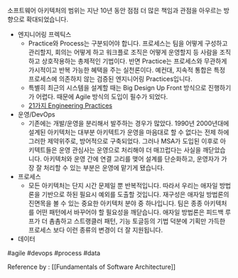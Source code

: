 
소프트웨어 아키텍처의 범위는 지난 10년 동안 점점 더 많은 책임과 관점을 아우르는 방향으로 확대되었습니다. 

- 엔지니어링 프렉틱스
	- Practice와 Process는 구분되어야 합니다. 프로세스는 팀을 어떻게 구성하고 관리할지, 회의는 어떻게 하고 워크플로 조직은 어떻게 운영할지 등 사람을 조직하고 상호작용하는 총제적인 기법이다. 반면 Practice는 프로세스와 무관하게 가시적이고 반복 가능한 혜택을 주는 실천론이다. 예컨대, 지속적 통합은 특정 프로세스에 의존하지 않는 검증된 엔지니어링 Practices입니다.
	- 특별히 최근의 시스템을 설계할 때는 Big Design Up Front 방식으로 진행하기가 어렵다. 때문에 Agile 방식의 도입이 필수가 되었다.
	- [21가지 Engineering Practices](https://www.orientsoftware.com/blog/software-engineering-practices/)
- 운영/DevOps
	- 기존에는 개발/운영을 분리해서 발주하는 경우가 많았다. 1990년 2000년대에 설계된 아키텍처는 대부분 아키텍트가 운영을 마음대로 할 수 없다는 전제 하에 그러한 제약위주로, 방어적으로 구축되었다. 그러나 MSA가 도입된 이후로 아키텍트들은 운영 관심사는 운영으로 처리해야 더 매끄럽다는 사실을 깨닫았습니다. 아키텍처와 운영 간에 연결 고리를 맺어 설계를 단순화하고, 운영자가 가장 잘 처리할 수 있는 부분은 운영에 맡기게 됐습니다. 
- 프로세스
	- 모든 아키텍처는 단지 시간 문제일 뿐 반복적입니다. 따라서 우리는 애자일 방법론을 기반으로 하된 필요시 예외를 도출할 것입니다. 재구성은 애자일 방법론의 진면목을 볼 수 있는 중요한 아키텍처 분야 중 하나입니다. 팀은 종종 아키텍처를 어떤 패턴에서 바꾸어야 할 필요성을 깨닫습니다. 애자일 방법론은 피드백 루프가 더 촘촘하고 스트랭클러 패턴, 기능 토글등의 기법 덕분에 기획만 가득한 프로세스 보다 이런 종류의 변경이 더 잘 지원됩니다.
- 데이터

#agile #devops #process #data

Reference by : [[Fundamentals of Software Architecture]]